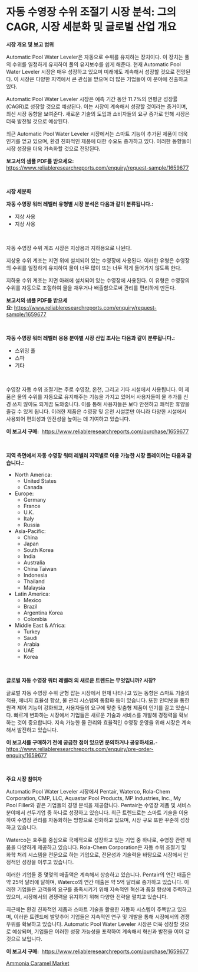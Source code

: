 <p><h1>자동 수영장 수위 조절기 시장 분석: 그의 CAGR, 시장 세분화 및 글로벌 산업 개요</h1></p><p><strong>시장 개요 및 보고 범위</strong></p>
<p><p>Automatic Pool Water Leveler은 자동으로 수위를 유지하는 장치이다. 이 장치는 풀의 수위를 일정하게 유지하여 풀의 유지보수를 쉽게 해준다. 현재 Automatic Pool Water Leveler 시장은 매우 성장하고 있으며 미래에도 계속해서 성장할 것으로 전망된다. 이 시장은 다양한 지역에서 큰 관심을 받으며 더 많은 기업들이 이 분야에 진출하고 있다.</p><p>Automatic Pool Water Leveler 시장은 예측 기간 동안 11.7%의 연평균 성장률(CAGR)로 성장할 것으로 예상된다. 이는 시장이 계속해서 성장할 것이라는 증거이며, 최신 시장 동향을 보여준다. 새로운 기술의 도입과 소비자들의 요구 증가로 인해 시장은 더욱 발전될 것으로 예상된다.</p><p>최근 Automatic Pool Water Leveler 시장에서는 스마트 기능이 추가된 제품이 더욱 인기를 얻고 있으며, 환경 친화적인 제품에 대한 수요도 증가하고 있다. 이러한 동향들이 시장 성장을 더욱 가속화할 것으로 전망된다.</p></p>
<p><strong>보고서의 샘플 PDF를 받으세요:</strong> <a href="https://www.reliableresearchreports.com/enquiry/request-sample/1659677">https://www.reliableresearchreports.com/enquiry/request-sample/1659677</a></p>
<p>&nbsp;</p>
<p><strong>시장 세분화</strong></p>
<p><strong>자동 수영장 워터 레벨러 유형별 시장 분석은 다음과 같이 분류됩니다.:</strong></p>
<p><ul><li>지상 사용</li><li>지상 사용</li></ul></p>
<p>&nbsp;</p>
<p><p>자동 수영장 수위 계조 시장은 지상용과 지하용으로 나뉜다. </p><p>지상용 수위 계조는 지면 위에 설치되어 있는 수영장에 사용된다. 이러한 유형은 수영장의 수위를 일정하게 유지하여 물이 너무 많이 또는 너무 적게 들어가지 않도록 한다.</p><p>지하용 수위 계조는 지면 아래에 설치되어 있는 수영장에 사용된다. 이 유형은 수영장의 수위를 자동으로 조절하여 물을 채우거나 배출함으로써 관리를 편리하게 만든다.</p></p>
<p><strong>보고서의 샘플 PDF를 받으세요:</strong>&nbsp;<a href="https://www.reliableresearchreports.com/enquiry/request-sample/1659677">https://www.reliableresearchreports.com/enquiry/request-sample/1659677</a></p>
<p>&nbsp;</p>
<p><strong> 자동 수영장 워터 레벨러 응용 분야별 시장 산업 조사는 다음과 같이 분류됩니다.:</strong></p>
<p><ul><li>스위밍 풀</li><li>스파</li><li>기타</li></ul></p>
<p>&nbsp;</p>
<p><p>수영장 자동 수위 조절기는 주로 수영장, 온천, 그리고 기타 시설에서 사용됩니다. 이 제품은 물의 수위를 자동으로 유지해주는 기능을 가지고 있어서 사용자들이 물 추가를 신경 쓰지 않아도 되게끔 도와줍니다. 이를 통해 사용자들은 보다 안전하고 쾌적한 휴양을 즐길 수 있게 됩니다. 이러한 제품은 수영장 및 온천 시설뿐만 아니라 다양한 시설에서 사용되어 편의성과 안전성을 높이는 데 기여하고 있습니다.</p></p>
<p><strong>이 보고서 구매:</strong>&nbsp; <a href="https://www.reliableresearchreports.com/purchase/1659677">https://www.reliableresearchreports.com/purchase/1659677</a></p>
<p>&nbsp;</p>
<p><strong>지역 측면에서 자동 수영장 워터 레벨러 지역별로 이용 가능한 시장 플레이어는 다음과 같습니다.:</strong></p>
<p><ul>
    <li>
        North America:
        <ul>
            <li>United States</li>
            <li>Canada</li>
        </ul>
    </li>
    <li>
        Europe:
        <ul>
            <li>Germany</li>
            <li>France</li>
            <li>U.K.</li>
            <li>Italy</li>
            <li>Russia</li>
        </ul>
    </li>
    <li>
        Asia-Pacific:
        <ul>
            <li>China</li>
            <li>Japan</li>
            <li>South Korea</li>
            <li>India</li>
            <li>Australia</li>
            <li>China Taiwan</li>
            <li>Indonesia</li>
            <li>Thailand</li>
            <li>Malaysia</li>
        </ul>
    </li>
    <li>
        Latin America:
        <ul>
            <li>Mexico</li>
            <li>Brazil</li>
            <li>Argentina Korea</li>
            <li>Colombia</li>
        </ul>
    </li>
    <li>
        Middle East & Africa:
        <ul>
            <li>Turkey</li>
            <li>Saudi</li>
            <li>Arabia</li>
            <li>UAE</li>
            <li>Korea</li>
        </ul>
    </li>
    </ul></p>
<p>&nbsp;</p>
<p><strong>글로벌 자동 수영장 워터 레벨러 의 새로운 트렌드는 무엇입니까? 시장?</strong></p>
<p><p>글로벌 자동 수영장 수위 균형 잡는 시장에서 현재 나타나고 있는 동향은 스마트 기술의 적용, 에너지 효율성 향상, 물 관리 시스템의 통합화 등이 있습니다. 또한 인터넷을 통한 원격 제어 기능이 강화되고, 사용자들의 요구에 맞춘 맞춤형 제품이 인기를 끌고 있습니다. 빠르게 변화하는 시장에서 기업들은 새로운 기술과 서비스를 개발해 경쟁력을 확보하는 것이 중요합니다. 지속 가능한 물 관리와 효율적인 수영장 운영을 위해 시장은 계속해서 발전하고 있습니다.</p></p>
<p><strong>이 보고서를 구매하기 전에 궁금한 점이 있으면 문의하거나 공유하세요.</strong>- <a href="https://www.reliableresearchreports.com/enquiry/pre-order-enquiry/1659677">https://www.reliableresearchreports.com/enquiry/pre-order-enquiry/1659677</a></p>
<p>&nbsp;</p>
<p><strong>주요 시장 참여자</strong></p>
<p><p>Automatic Pool Water Leveler 시장에서 Pentair, Waterco, Rola-Chem Corporation, CMP, LLC, Aquastar Pool Products, MP Industries, Inc., My Pool Filler와 같은 기업들의 경쟁 분석을 제공합니다. Pentair는 수영장 제품 및 서비스 분야에서 선두기업 중 하나로 성장하고 있습니다. 최근 트렌드로는 스마트 기술을 이용하여 수영장 관리를 자동화하는 방향으로 진화하고 있으며, 시장 규모 또한 꾸준히 성장하고 있습니다.</p><p>Waterco는 호주를 중심으로 국제적으로 성장하고 있는 기업 중 하나로, 수영장 관련 제품을 다양하게 제공하고 있습니다. Rola-Chem Corporation은 자동 수위 조절기 및 화학 처리 시스템을 전문으로 하는 기업으로, 전문성과 기술력을 바탕으로 시장에서 안정적인 성장을 이루고 있습니다.</p><p>이러한 기업들 중 몇몇의 매출액은 계속해서 상승하고 있습니다. Pentair의 연간 매출은 약 25억 달러에 달하며, Waterco의 연간 매출은 약 5억 달러로 증가하고 있습니다. 이러한 기업들은 고객들의 요구를 충족시키기 위해 지속적인 혁신과 품질 향상에 주력하고 있으며, 시장에서의 경쟁력을 유지하기 위해 다양한 전략을 펼치고 있습니다. </p><p>최근에는 환경 친화적인 제품과 스마트 기술을 활용한 자동화 시스템이 주목받고 있으며, 이러한 트렌드에 발맞추어 기업들은 지속적인 연구 및 개발을 통해 시장에서의 경쟁 우위를 확보하고 있습니다. Automatic Pool Water Leveler 시장은 더욱 성장할 것으로 예상되며, 기업들은 이러한 성장 가능성을 포착하여 계속해서 혁신과 발전을 이어 갈 것으로 보입니다.</p></p>
<p><strong>이 보고서 구매:</strong>&nbsp;&nbsp;<a href="https://www.reliableresearchreports.com/purchase/1659677">https://www.reliableresearchreports.com/purchase/1659677</a></p>
<p><p><a href="https://fearless-okapi-6c8.notion.site/Ammonia-Caramel-Market-Size-Reflecting-a-Forecast-Till-2031-Market-By-Type-By-Application-and-By-G-e2d52d4ed875450bac173ccc064c6430">Ammonia Caramel Market</a></p></p>

